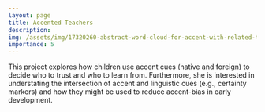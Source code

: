 ```yaml
---
layout: page
title: Accented Teachers
description: 
img: /assets/img/17320260-abstract-word-cloud-for-accent-with-related-tags-and-terms.jpeg
importance: 5
---
```


This project explores how children use accent cues (native and foreign) to decide who to trust and who to learn from. Furthermore, she is interested in understating the intersection of accent and linguistic cues (e.g., certainty markers) and how they might be used to reduce accent-bias in early development.
